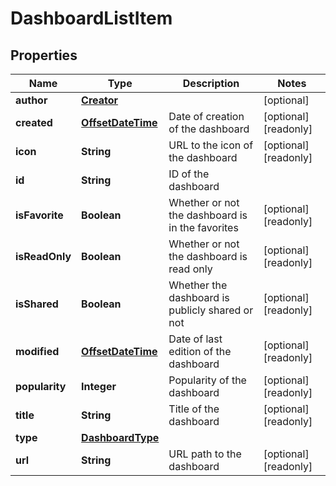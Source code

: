 

# DashboardListItem

## Properties

Name | Type | Description | Notes
------------ | ------------- | ------------- | -------------
**author** | [**Creator**](Creator.md) |  |  [optional]
**created** | [**OffsetDateTime**](OffsetDateTime.md) | Date of creation of the dashboard |  [optional] [readonly]
**icon** | **String** | URL to the icon of the dashboard |  [optional] [readonly]
**id** | **String** | ID of the dashboard | 
**isFavorite** | **Boolean** | Whether or not the dashboard is in the favorites |  [optional] [readonly]
**isReadOnly** | **Boolean** | Whether or not the dashboard is read only |  [optional] [readonly]
**isShared** | **Boolean** | Whether the dashboard is publicly shared or not |  [optional] [readonly]
**modified** | [**OffsetDateTime**](OffsetDateTime.md) | Date of last edition of the dashboard |  [optional] [readonly]
**popularity** | **Integer** | Popularity of the dashboard |  [optional] [readonly]
**title** | **String** | Title of the dashboard |  [optional] [readonly]
**type** | [**DashboardType**](DashboardType.md) |  | 
**url** | **String** | URL path to the dashboard |  [optional] [readonly]



